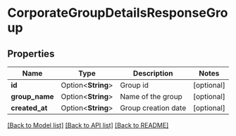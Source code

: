 # CorporateGroupDetailsResponseGroup

## Properties

Name | Type | Description | Notes
------------ | ------------- | ------------- | -------------
**id** | Option<**String**> | Group id | [optional]
**group_name** | Option<**String**> | Name of the group | [optional]
**created_at** | Option<**String**> | Group creation date | [optional]

[[Back to Model list]](../README.md#documentation-for-models) [[Back to API list]](../README.md#documentation-for-api-endpoints) [[Back to README]](../README.md)


